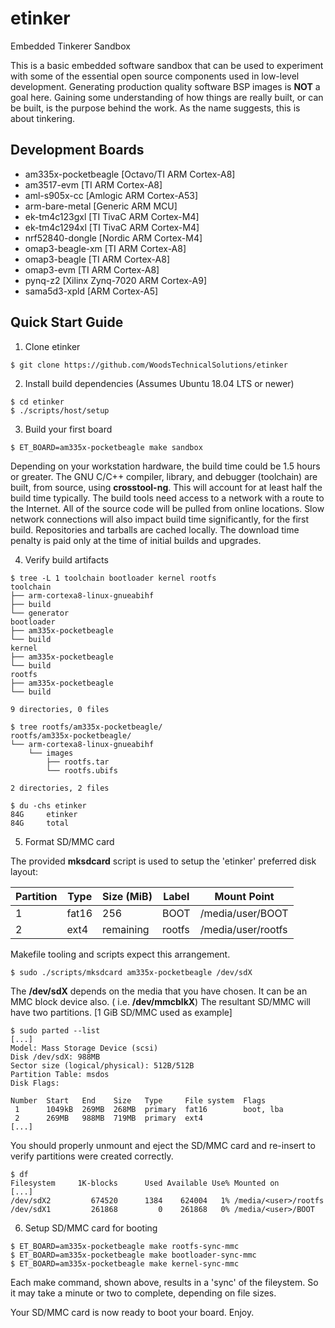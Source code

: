 # etinker
Embedded Tinkerer Sandbox

This is a basic embedded software sandbox that can be used to experiment
with some of the essential open source components used in low-level
development. Generating production quality software BSP images is
**NOT** a goal here. Gaining some understanding of how things are really
built, or can be built, is the purpose behind the work. As the name
suggests, this is about tinkering.

## Development Boards

- am335x-pocketbeagle [Octavo/TI ARM Cortex-A8]
- am3517-evm [TI ARM Cortex-A8]
- aml-s905x-cc [Amlogic ARM Cortex-A53]
- arm-bare-metal [Generic ARM MCU]
- ek-tm4c123gxl [TI TivaC ARM Cortex-M4]
- ek-tm4c1294xl [TI TivaC ARM Cortex-M4]
- nrf52840-dongle [Nordic ARM Cortex-M4]
- omap3-beagle-xm [TI ARM Cortex-A8]
- omap3-beagle [TI ARM Cortex-A8]
- omap3-evm [TI ARM Cortex-A8]
- pynq-z2 [Xilinx Zynq-7020 ARM Cortex-A9]
- sama5d3-xpld [ARM Cortex-A5]

## Quick Start Guide

1. Clone etinker

```
$ git clone https://github.com/WoodsTechnicalSolutions/etinker
```

2. Install build dependencies (Assumes Ubuntu 18.04 LTS or newer)

```
$ cd etinker
$ ./scripts/host/setup
```

3. Build your first board

```
$ ET_BOARD=am335x-pocketbeagle make sandbox
```

Depending on your workstation hardware, the build time could be 1.5
hours or greater. The GNU C/C++ compiler, library, and debugger
(toolchain) are built, from source, using **crosstool-ng**. This will
account for at least half the build time typically. The build tools
need access to a network with a route to the Internet. All of the
source code will be pulled from online locations. Slow network
connections will also impact build time significantly, for the first
build. Repositories and tarballs are cached locally. The download
time penalty is paid only at the time of initial builds and upgrades.

4. Verify build artifacts

```
$ tree -L 1 toolchain bootloader kernel rootfs
toolchain
├── arm-cortexa8-linux-gnueabihf
├── build
└── generator
bootloader
├── am335x-pocketbeagle
└── build
kernel
├── am335x-pocketbeagle
└── build
rootfs
├── am335x-pocketbeagle
└── build

9 directories, 0 files

$ tree rootfs/am335x-pocketbeagle/
rootfs/am335x-pocketbeagle/
└── arm-cortexa8-linux-gnueabihf
    └── images
        ├── rootfs.tar
        └── rootfs.ubifs

2 directories, 2 files

$ du -chs etinker
84G     etinker
84G     total
```

5. Format SD/MMC card

The provided **mksdcard** script is used to setup the 'etinker'
preferred disk layout:

Partition | Type  | Size (MiB) | Label  | Mount Point
----------|-------|------------|--------|------------
1         | fat16 | 256        | BOOT   | /media/user/BOOT
2         | ext4  | remaining  | rootfs | /media/user/rootfs

Makefile tooling and scripts expect this arrangement.

```
$ sudo ./scripts/mksdcard am335x-pocketbeagle /dev/sdX
```

The **/dev/sdX** depends on the media that you have chosen. It can
be an MMC block device also. ( i.e. **/dev/mmcblkX**) The resultant
SD/MMC will have two partitions. [1 GiB SD/MMC used as example]

```
$ sudo parted --list
[...]
Model: Mass Storage Device (scsi)
Disk /dev/sdX: 988MB
Sector size (logical/physical): 512B/512B
Partition Table: msdos
Disk Flags: 

Number  Start   End    Size   Type     File system  Flags
 1      1049kB  269MB  268MB  primary  fat16        boot, lba
 2      269MB   988MB  719MB  primary  ext4
[...]
```

You should properly unmount and eject the SD/MMC card and re-insert to
verify partitions were created correctly.

```
$ df
Filesystem     1K-blocks      Used Available Use% Mounted on
[...]
/dev/sdX2         674520      1384    624004   1% /media/<user>/rootfs
/dev/sdX1         261868         0    261868   0% /media/<user>/BOOT

```

6. Setup SD/MMC card for booting

```
$ ET_BOARD=am335x-pocketbeagle make rootfs-sync-mmc
$ ET_BOARD=am335x-pocketbeagle make bootloader-sync-mmc
$ ET_BOARD=am335x-pocketbeagle make kernel-sync-mmc
```

Each make command, shown above, results in a 'sync' of the fileystem.
So it may take a minute or two to complete, depending on file sizes.

Your SD/MMC card is now ready to boot your board. Enjoy.
